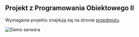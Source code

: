 ## Projekt z Programowania Obiektowego II

Wymagania projektu znajdują się na stronie [przedmiotu](http://neo.dmcs.p.lodz.pl/po2/)

![Demo serwera](https://github.com/klima7/PO2-Project/blob/images/clientImage.png)